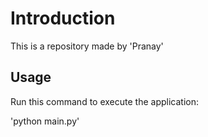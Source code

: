 # Introduction

This is a repository made by 'Pranay'

## Usage

Run this command to execute the application:

'python main.py'
